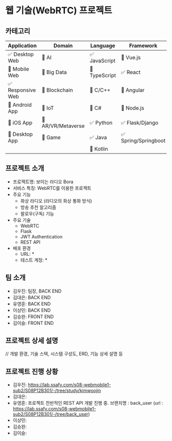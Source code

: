# 웹 기술(WebRTC) 프로젝트

<!-- 필수 항목 -->

## 카테고리

| Application | Domain | Language | Framework |
| ---- | ---- | ---- | ---- |
| :white_check_mark: Desktop Web | :black_square_button: AI | :white_check_mark: JavaScript | :black_square_button: Vue.js |
| :black_square_button: Mobile Web | :black_square_button: Big Data | :black_square_button: TypeScript | :white_check_mark: React |
| :white_check_mark: Responsive Web | :black_square_button: Blockchain | :black_square_button: C/C++ | :black_square_button: Angular |
| :black_square_button: Android App | :black_square_button: IoT | :black_square_button: C# | :black_square_button: Node.js |
| :black_square_button: iOS App | :black_square_button: AR/VR/Metaverse | :white_check_mark: Python | :white_check_mark: Flask/Django |
| :black_square_button: Desktop App | :black_square_button: Game | :white_check_mark: Java | :white_check_mark: Spring/Springboot |
| | | :black_square_button: Kotlin | |

<!-- 필수 항목 -->

## 프로젝트 소개

* 프로젝트명: 보이는 라디오 Bora
* 서비스 특징: WebRTC를 이용한 프로젝트
* 주요 기능
  - 화상 라디오 (라디오의 화상 통화 방식)
  - 방송 추천 알고리즘
  - 팔로우(구독) 기능
* 주요 기술
  - WebRTC
  - Flask
  - JWT Authentication
  - REST API
* 배포 환경
  - URL: *
  - 테스트 계정: *

<!-- 자유 양식 -->

## 팀 소개
* 김우진: 팀장, BACK END
* 김대은: BACK END
* 유영훈: BACK END
* 이상민: BACK END
* 김승완: FRONT END 
* 김이슬: FRONT END



<!-- 자유 양식 -->

## 프로젝트 상세 설명

// 개발 환경, 기술 스택, 시스템 구성도, ERD, 기능 상세 설명 등


## 프로젝트 진행 상황
* 김우진: https://lab.ssafy.com/s08-webmobile1-sub2/S08P12B301/-/tree/study/kimwoojin
* 김대은: 
* 유영훈: 프로젝트 전반적인 REST API 개발 진행 중. 브랜치명 : back_user (url : https://lab.ssafy.com/s08-webmobile1-sub2/S08P12B301/-/tree/back_user)
* 이상민: 
* 김승완: 
* 김이슬: 
